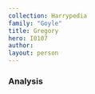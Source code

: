 ```yaml
---
collection: Harrypedia
family: "Goyle"
title: Gregory
hero: I0107
author:
layout: person
---
```


### Analysis
